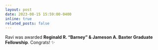 ```yaml
---
layout: post
date: 2023-08-15 15:59:00-0400
inline: true
related_posts: false
---
```


Ravi was awarded <b>Reginald R. “Barney” & Jameson A. Baxter Graduate Fellowship</b>. Congrats! :sparkles: